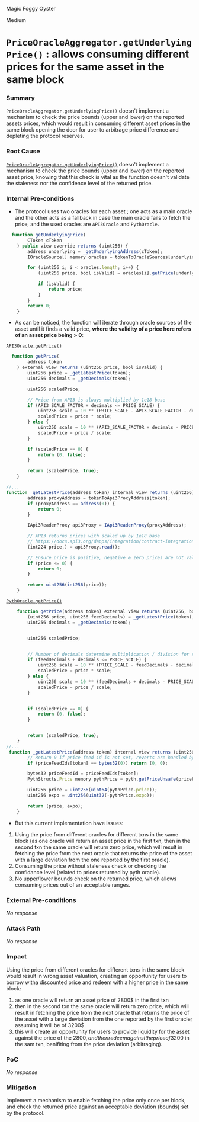 Magic Foggy Oyster

Medium

# `PriceOracleAggregator.getUnderlyingPrice()` : allows consuming different prices for the same asset in the same block

### Summary


`PriceOracleAggregator.getUnderlyingPrice()` doesn't implement a mechanism to check the price bounds (upper and lower) on the reported assets prices, which would result in consuming different asset prices in the same block opening the door for user to arbitrage price difference and depleting the protocol reserves.

### Root Cause


[`PriceOracleAggregator.getUnderlyingPrice()`](https://github.com/sherlock-audit/2024-12-mach-finance/blob/main/contracts/src/Oracles/PriceOracleAggregator.sol#L38C4-L50C6) doesn't implement a mechanism to check the price bounds (upper and lower) on the reported asset price, knowing that this check is vital as the function doesn't validate the staleness nor the confidence level of the returned price.

### Internal Pre-conditions

- The protocol uses two oracles for each asset ; one acts as a main oracle and the other acts as a fallback in case the main oracle fails to fetch the price, and the used oracles are `API3Oracle` and `PythOracle`.

```javascript
  function getUnderlyingPrice(
        CToken cToken
    ) public view override returns (uint256) {
        address underlying = _getUnderlyingAddress(cToken);
        IOracleSource[] memory oracles = tokenToOracleSources[underlying];

        for (uint256 i; i < oracles.length; i++) {
            (uint256 price, bool isValid) = oracles[i].getPrice(underlying);

            if (isValid) {
                return price;
            }
        }
        return 0;
    }
```

- As can be noticed, the function will iterate through oracle sources of the asset until it finds a valid price, **where the validity of a price here refers of an asset price being > 0**:

[`API3Oracle.getPrice()`](https://github.com/sherlock-audit/2024-12-mach-finance/blob/main/contracts/src/Oracles/API3/API3Oracle.sol#L39C2-L59C6)

```javascript
  function getPrice(
        address token
    ) external view returns (uint256 price, bool isValid) {
        uint256 price = _getLatestPrice(token);
        uint256 decimals = _getDecimals(token);

        uint256 scaledPrice;

        // Price from API3 is always multiplied by 1e18 base
        if (API3_SCALE_FACTOR + decimals <= PRICE_SCALE) {
            uint256 scale = 10 ** (PRICE_SCALE - API3_SCALE_FACTOR - decimals);
            scaledPrice = price * scale;
        } else {
            uint256 scale = 10 ** (API3_SCALE_FACTOR + decimals - PRICE_SCALE);
            scaledPrice = price / scale;
        }

        if (scaledPrice == 0) {
            return (0, false);
        }

        return (scaledPrice, true);
    }

//...
function _getLatestPrice(address token) internal view returns (uint256) {
        address proxyAddress = tokenToApi3ProxyAddress[token];
        if (proxyAddress == address(0)) {
            return 0;
        }

        IApi3ReaderProxy api3Proxy = IApi3ReaderProxy(proxyAddress);

        // API3 returns prices with scaled up by 1e18 base
        // https://docs.api3.org/dapps/integration/contract-integration.html#using-value
        (int224 price,) = api3Proxy.read();

        // Ensure price is positive, negative & zero prices are not valid
        if (price <= 0) {
            return 0;
        }

        return uint256(int256(price));
    }
```

[`PythOracle.getPrice()`](https://github.com/sherlock-audit/2024-12-mach-finance/blob/main/contracts/src/Oracles/Pyth/PythOracle.sol#L71C5-L91C6)

```javascript
    function getPrice(address token) external view returns (uint256, bool) {
        (uint256 price, uint256 feedDecimals) = _getLatestPrice(token);
        uint256 decimals = _getDecimals(token);


        uint256 scaledPrice;


        // Number of decimals determine multiplication / division for scaling
        if (feedDecimals + decimals <= PRICE_SCALE) {
            uint256 scale = 10 ** (PRICE_SCALE - feedDecimals - decimals);
            scaledPrice = price * scale;
        } else {
            uint256 scale = 10 ** (feedDecimals + decimals - PRICE_SCALE);
            scaledPrice = price / scale;
        }


        if (scaledPrice == 0) {
            return (0, false);
        }


        return (scaledPrice, true);
    }
//...
 function _getLatestPrice(address token) internal view returns (uint256, uint256) {
        // Return 0 if price feed id is not set, reverts are handled by caller
        if (priceFeedIds[token] == bytes32(0)) return (0, 0);

        bytes32 priceFeedId = priceFeedIds[token];
        PythStructs.Price memory pythPrice = pyth.getPriceUnsafe(priceFeedId);

        uint256 price = uint256(uint64(pythPrice.price));
        uint256 expo = uint256(uint32(-pythPrice.expo));

        return (price, expo);
    }
```

- But this current implementation have issues:

1.  Using the price from different oracles for different txns in the same block (as one oracle will return an asset price in the first txn, then in the second txn the same oracle will return zero price, which will result in fetching the price from the next oracle that returns the price of the asset with a large deviation from the one reported by the first oracle).
2.  Consuming the price without staleness check or checking the confidance level (related to prices returned by pyth oracle).
3.  No upper/lower bounds check on the returned price, which allows consuming prices out of an acceptable ranges.


### External Pre-conditions

_No response_

### Attack Path

_No response_

### Impact

Using the price from different oracles for different txns in the same block would result in wrong asset valuation, creating an opportunity for users to borrow witha discounted price and redeem with a higher price in the same block:

1. as one oracle will return an asset price of 2800$ in the first txn
2. then in the second txn the same oracle will return zero price, which will result in fetching the price from the next oracle that returns the price of the asset with a large deviation from the one reported by the first oracle; assuming it will be of 3200$.
3. this will create an opportunity for users to provide liquidity for the asset against the price of the 2800$, and then redeem against the price of 3200$ in the sam txn, benifiting from the price deviation (arbitraging).

### PoC

_No response_

### Mitigation

Implement a mechanism to enable fetching the price only once per block, and check the returned price against an acceptable deviation (bounds) set by the protocol.
